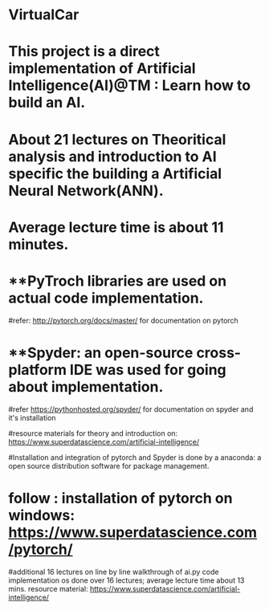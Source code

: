 # VirtualCar



# This project is a direct implementation of Artificial Intelligence(AI)@TM : Learn how to build an AI.
# About 21 lectures on Theoritical analysis and introduction to AI specific the building a Artificial Neural Network(ANN).
# Average lecture time is about 11 minutes.

# **PyTroch libraries are used on actual code implementation.
#refer: http://pytorch.org/docs/master/ for documentation on pytorch
# **Spyder: an open-source cross-platform IDE was used for going about implementation.
#refer https://pythonhosted.org/spyder/ for documentation on spyder and it's installation

#resource materials for theory and introduction on: https://www.superdatascience.com/artificial-intelligence/

#Installation and integration of pytorch and Spyder is done by a anaconda: a open source distribution software for package management.
# follow : installation of pytorch on windows: https://www.superdatascience.com/pytorch/


#additional 16 lectures on line by line walkthrough of ai.py code implementation os done over 16 lectures; average lecture time about 13 mins.
resource material:  https://www.superdatascience.com/artificial-intelligence/